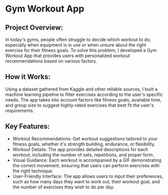 # Gym Workout App
## Project Overview:
In today's gyms, people often struggle to decide which workout to do, especially when equipment is in use or when unsure about the right exercise for their fitness goals. To solve this problem, I developed a Gym Workout App that provides users with personalized workout recommendations based on various factors.

## How it Works:
Using a dataset gathered from Kaggle and other reliable sources, I built a machine learning pipeline to filter exercises according to the user's specific needs. The app takes into account factors like fitness goals, available time, and group size to suggest highly-rated exercises that best fit the user's requirements.

## Key Features:

* Workout Recommendations: Get workout suggestions tailored to your fitness goals, whether it's strength building, endurance, or flexibility.
* Workout Details: The app provides detailed descriptions for each workout, including the number of sets, repetitions, and proper form.
* Visual Guidance: Each workout is accompanied by a GIF demonstrating the correct movement, ensuring that users can perform exercises with the right technique.
* User-Friendly Interface: The app allows users to input their preferences, such as how many days they want to work out, their workout goal, and the number of exercises they wish to do per day.

